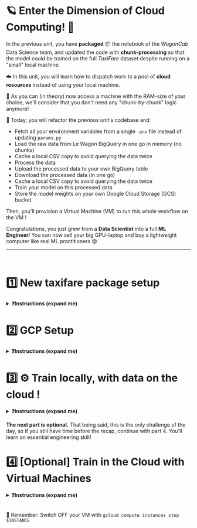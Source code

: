 # 🪐 Enter the Dimension of Cloud Computing! 🚀

In the previous unit, you have **packaged** 📦 the notebook of the _WagonCab_ Data Science team, and updated the code with **chunk-processing** so that the model could be trained on the full _TaxiFare_ dataset despite running on a "small" local machine.

☁️ In this unit, you will learn how to dispatch work to a pool of **cloud resources** instead of using your local machine.

💪 As you can (in theory) now access a machine with the RAM-size of your choice, we'll consider that you don't need any "chunk-by-chunk" logic anymore!

🎯 Today, you will refactor the previous unit's codebase and:
- Fetch all your environment variables from a single `.env` file instead of updating `params.py`
- Load the raw data from Le Wagon BigQuery in one go in memory (no chunks)
- Cache a local CSV copy to avoid querying the data twice
- Process the data
- Upload the processed data to your own BigQuery table
- Download the processed data (in one go)
- Cache a local CSV copy to avoid querying the data twice
- Train your model on this processed data
- Store the model weights on your own Google Cloud Storage (GCS) bucket

Then, you'll provision a Virtual Machine (VM) to run this whole workflow on the VM !

Congratulations, you just grew from a **Data Scientist** into a full **ML Engineer**!
You can now sell your big GPU-laptop and buy a lightweight computer like real ML practitioners 😝

---

<br>

# 1️⃣ New taxifare package setup

<details>
  <summary markdown='span'><strong>❓Instructions (expand me)</strong></summary>


## Project Structure

👉 From now on, you will start each new challenge with the solution of the previous challenge.

👉 Each new challenge will bring in an additional set of features.

Here are the main files of interest:
```bash
.
├── .env                            # ⚙️ Single source of all config variables
├── .envrc                          # 🎬 .env automatic loader (used by direnv)
├── Makefile                        # New commands "run_train", "run_process", etc..
├── README.md
├── requirements.txt
├── setup.py
├── taxifare
│   ├── __init__.py
│   ├── interface
│   │   └── main_local.py           # 🚪 (OLD) entry point
│   │   └── main.py                 # 🚪 (NEW) entry point: No more chunks 😇 - Just process(), train()
│   ├── ml_logic
│       ├── data.py                 # (UPDATED) Loading and storing data from/to BigQuery !
│       ├── registry.py             # (UPDATED) Loading and storing model weights from/to Cloud Storage!
│       ├── ...
│   ├── params.py                   # Simply load all .env variables into python objects
│   └── utils.py
└── tests
```


#### ⚙️ `.env.sample`

This file is a _template_ designed to help you create a `.env` file for each challenge. The `.env.sample` file contains the variables required by the code and expected in the `.env` file. 🚨 Keep in mind that the `.env` file **should never be tracked with Git** to avoid exposing its content, so we have added it to your `.gitignore`.

#### 🚪 `main.py`

Bye bye `taxifare.interface.main_local` module, you served us well ❤️

Long live `taxifare.interface.main`, our new package entry point ⭐️ to:

- `preprocess`: preprocess the data and store `data_processed`
- `train`: train on processed data and store model weights
- `evaluate`: evaluate the performance of the latest trained model on new data
- `pred`: make a prediction on a `DataFrame` with a specific version of the trained model


🚨 One main change in the code of the package is that we chose to delegate some of its work to dedicated modules in order to limit the size of the `main.py` file. The main changes concern:

- The project configuration: the single source of truth is `.env`
  - `.envrc` tells `direnv` to load the `.env` as environment variables
  - `params.py` then loads all these variable in python, and should not be changed manually anymore

- `registry.py`: the code evolved to store the trained model either locally or - _spoiler alert_ - in the cloud
  - Notice the new env variable `MODEL_TARGET` (`local` or `gcs`)

- `data.py` has refactored 2 methods that we'll use heavily in `main.py`
  - `get_data_with_cache()` (get some data from BigQuery or a cached CSV if exists)
  - `load_data_to_bq()` (upload some data to BQ)



## Setup

#### Install `taxifare` version `0.0.7`

**💻 Install the new package version**
```bash
make reinstall_package # always check what make does in the Makefile
```

**🧪 Check the package version**
```bash
pip list | grep taxifare
# taxifare               0.0.7
```

#### Setup direnv & .env

Our goal is to be able to configure the behavior of our _package_ 📦 depending on the value of the variables defined in a `.env` project configuration file.

**💻 In order to do so, we will install the `direnv` shell extension.** Its job is to locate the nearest `.env` file in the parent directory structure of the project and load its content into the environment.

``` bash
# MacOS
brew install direnv

# Ubuntu (Linux or Windows WSL2)
sudo apt update
sudo apt install -y direnv
```
Once `direnv` is installed, we need to tell `zsh` to load `direnv` whenever the shell starts

``` bash
code ~/.zshrc
```

Add `direnv` to the end of your list of plugins in your `.zshrc`
When you're done, it should look something like this:

``` bash
plugins=(git gitfast ... direnv)
```

Start a new `zsh` window in order to load `direnv`

**💻 At this point, `direnv` is still not able to load anything, as there is no `.env` file, so let's create one:**

- Duplicate the `env.sample` file and rename the duplicate as `.env`
- Enable the project configuration with `direnv allow .` (the `.` stands for _current directory_)

🧪 Check that `direnv` is able to read the environment variables from the `.env` file:

```bash
echo $DATA_SIZE
# 1k --> Let's keep it small!
```

From now on, every time you need to update the behavior of the project:
1. Edit `.env`, save it
2. Then
```bash
direnv reload . # to reload your env variables 🚨🚨
```

**☝️ You *will* forget that. Prove us wrong 😝**

```bash
# Ok so, for this unit, alway keep data size values small (good practice for dev purposes)
DATA_SIZE=1k
CHUNK_SIZE=200
```

</details>

# 2️⃣ GCP Setup

<details>
<summary markdown='span'><strong>❓Instructions (expand me)</strong></summary>

**Google Cloud Platform** will allow you to allocate and use remote resources in the cloud. You can interact with it via:
- 🌐 [console.cloud.google.com](https://console.cloud.google.com)
- 💻 Command Line Tools
  - `gcloud`
  - `bq` (BigQuery - SQL)
  - `gsutils` (cloud storage - buckets)


### a) `gcloud` CLI

- Find the `gcloud` command that lists your own **GCP project ID**.
- 📝 Fill in the `GCP_PROJECT` variable in the `.env` project configuration with the ID of your GCP project
- 🧪 Run the tests with `make test_gcp_project`

<details>
  <summary markdown='span'><strong>💡 Hint </strong></summary>


  You can use the `-h` or the `--help` (more details) flags in order to get contextual help on the `gcloud` commands or sub-commands; use `gcloud billing -h` to get the `gcloud billing` sub-command's help, or `gcloud billing --help` for more detailed help.

  👉 Pressing `q` is usually the way to exit help mode if the command did not terminate itself (`Ctrl + C` also works)

  Also note that running `gcloud` without arguments lists all the available sub-commands by group.

</details>

### b) Cloud Storage (GCS) and the `gsutil` CLI

The second CLI tool that you will use often allows you to deal with files stored within **buckets** on Cloud Storage.

We'll use it to store large and unstructured data such as model weights :)

**💻 Create a bucket in your GCP account using `gsutil`**

- Make sure to create the bucket where you are located yourself (use `GCP_REGION` in the `.env`)
- Fill also the `BUCKET_NAME` variable with the name of your choice (must be globally unique and lower case! If you have an uppercase letter in your GitHub username, you'll need to make it lower case!)

e.g.
```bash
BUCKET_NAME = taxifare_<user.github_nickname>
```
- `direnv reload .` ;)

Tips: The CLI can interpolate `.env` variables by prefix them with a `$` sign (e.g. `$GCP_REGION`)
<details>
  <summary markdown='span'>🎁 Solution</summary>

```bash
# list buckets
gsutil ls

# make bucket
gsutil mb \
    -l $GCP_REGION \
    -p $GCP_PROJECT \
    gs://$BUCKET_NAME

# delete bucket
gsutil rm -r gs://$BUCKET_NAME
```
You can also use the [Cloud Storage console](https://console.cloud.google.com/storage/) to create a bucket or list the existing buckets and their content.

Do you see how much slower the GCP console (web interface) is compared to the command line?

</details>

**🧪 Run the tests with `make test_gcp_bucket`**

### c) BigQuery and the `bq` CLI

BiqQuery is a data warehouse, used to store structured data, that can be queried rapidly.

💡 To be more precise, BigQuery is an online massively-parallel **Analytical Database** (as opposed to **Transactional Database**)

- Data is stored by columns (as opposed to rows on PostgreSQL for instance)
- It's optimized for large transformations such as `group-by`, `join`, `where` etc.
- But it's not optimized for frequent row-by-row insert/delete

Le WagonCab is actually using a managed PostgreSQL (e.g. [Google Cloud SQL](https://cloud.google.com/sql)) as its main production database on which its Django app is storing / reading hundred thousands of individual transactions per day!

Every night, Le WagonCab launches a "database replication" job that applies the daily diffs of the "main" PostgresSQL into the "replica" BigQuery warehouse. Why?
- Because you don't want to run queries directly against your production-database! That could slow down your users.
- Because analysis is faster/cheaper on columnar databases.
- Because you also want to integrate other data in your warehouse to JOIN them (e.g marketing data from Google Ads, ...).

👉 Back to our business:

**💻 Let's create our own dataset where we'll store and query preprocessed data !**

- Using `bq` and the following env variables, create a new _dataset_ called `taxifare` on your own `GCP_PROJECT`

```bash
BQ_DATASET=taxifare
BQ_REGION=...
GCP_PROJECT=...
```

- Then add 3 new _tables_ `processed_1k`, `processed_200k`, `processed_all`

<details>
  <summary markdown='span'>💡 Hints</summary>

Although the `bq` command is part of the **Google Cloud SDK** that you installed on your machine, it does not seem to follow the same help pattern as the `gcloud` and `gsutil` commands.

Try running `bq` without arguments to list the available sub-commands.

What you are looking for is probably in the `mk` (make) section.
</details>

<details>
  <summary markdown='span'><strong>🎁 Solution </strong></summary>

``` bash
bq mk \
    --project_id $GCP_PROJECT \
    --data_location $BQ_REGION \
    $BQ_DATASET

bq mk --location=$GCP_REGION $BQ_DATASET.processed_1k
bq mk --location=$GCP_REGION $BQ_DATASET.processed_200k
bq mk --location=$GCP_REGION $BQ_DATASET.processed_all

bq show
bq show $BQ_DATASET
bq show $BQ_DATASET.processed_1k

```

</details>

**🧪 Run the tests with `make test_big_query`**


🎁 Look at `make reset_all_files` directive --> It resets all local files (csvs, models, ...) and data from bq tables and buckets, but preserves local folder structure, bq tables schema, and gsutil buckets.

Very useful to reset the state of your challenge if you are uncertain and you want to debug yourself!

👉 Run `make reset_all_files` safely now, it will remove files from unit 01 and make it clearer

👉 Run `make show_sources_all` to see that you're back from a blank state!

✅ When you are all set, track your results on Kitt with `make test_kitt` (don't wait, this takes > 1min)

</details>

# 3️⃣ ⚙️ Train locally, with data on the cloud !

<details>
  <summary markdown='span'><strong>❓Instructions (expand me)</strong></summary>

🎯 Your goal is to fill-up `taxifare.interface.main` so that you can run all 4 routes _one by one_

```python
if __name__ == '__main__':
    # preprocess()
    # train()
    # evaluate()
    # pred()
```

To do so, you can either:

- 🥵 Uncomment the routes above, one after the other, and run `python -m taxifare.interface.main` from your Terminal

- 😇 Smarter: use each of the following `make` commands that we created for you below

💡 Make sure to read each function docstring carefully
💡 Don't try to parallelize route completion. Fix them one after the other.
💡 You will also need to code the `load_data_to_bq()` function in `data.py`.
💡 Take time to read carefully the tracebacks, and add breakpoint() to your code or to the test itself (you are engineers now)!

**Preprocess**

💡 Feel free to refer back to `main_local.py` when needed! Some of the syntax can be re-used

```bash
# Call your preprocess()
make run_preprocess
# Then test this route, but with all combinations of states (.env, cached_csv or not)
make test_preprocess
```

**Train**

💡 Make sure to understand what happens when MODEL_TARGET = 'gcs' vs 'local'
💡 We advise you to set `verbose=0` on model training to shorten your logs!

```bash
make run_train
make test_train
```

**Evaluate**

Make sure to understand what happens when MODEL_TARGET = 'gcs' vs 'local'
```bash
make run_evaluate
make test_evaluate
```

**Pred**

This one is easy
```bash
make run_pred
make test_pred
```

✅ When you are all set, track your results on Kitt with `make test_kitt`

🏁 Congrats for the heavy refactoring! You now have a very robust package that can be deployed in the cloud to be used with `DATA_SIZE='all'` 💪

</details>

**The next part is optional.** That being said, this is the only challenge of the day, so if you still have time before the recap, continue with part 4. You'll learn an essential engineering skill!


# 4️⃣ [Optional] Train in the Cloud with Virtual Machines


<details>
  <summary markdown='span'><strong>❓Instructions (expand me)</strong></summary>


## Enable the Compute Engine Service

In GCP, many services are not enabled by default. The service to activate in order to use _virtual machines_ is **Compute Engine**.

**❓How do you enable a GCP service?**

Find the `gcloud` command to enable a **service**.

<details>
  <summary markdown='span'>💡 Hints</summary>

[Enabling an API](https://cloud.google.com/endpoints/docs/openapi/enable-api#gcloud)
</details>

## Create your First Virtual Machine

The `taxifare` package is ready to train on a machine in the cloud. Let's create our first *Virtual Machine* instance!

**❓Create a Virtual Machine**

Head over to the GCP console, specifically the [Compute Engine page](https://console.cloud.google.com/compute). The console will allow you to easily explore the available options. Make sure to create an **Ubuntu** instance (read the _how-to_ below and have a look at the _hint_ after it).

<details>
  <summary markdown='span'><strong> 🗺 How to configure your VM instance </strong></summary>


  Let's explore the options available. The top right of the interface gives you a monthly estimate of the cost for the selected parameters if the VM remains online all the time.

  The default options should be enough for what we want to do now, except for one: we want to choose the operating system that the VM instance will be running.

  Go to the **"Boot disk"** section, click on **"CHANGE"** at the bottom, change the **operating system** to **Ubuntu**, and select the latest **Ubuntu xx.xx LTS x86/64** (Long Term Support) version. (Do <u>not</u> pick a "Minimal" version: we would have to install too many tools manually.)

  Ubuntu is the [Linux distro](https://en.wikipedia.org/wiki/Linux_distribution) that will resemble the configuration on your machine the most, following the [Le Wagon setup](https://github.com/lewagon/data-setup). Whether you are on a Mac, using Windows WSL2 or on native Linux, selecting this option will allow you to play with a remote machine using the commands you are already familiar with.
</details>

<details>
  <summary markdown='span'><strong>💡 Hint </strong></summary>

  In the future, when you know exactly what type of VM you want to create, you will be able to use the `gcloud compute instances` command if you want to do everything from the command line; for example:

  ``` bash
  INSTANCE=taxi-instance
  IMAGE_PROJECT=ubuntu-os-cloud
  IMAGE_FAMILY=ubuntu-2204-lts

  gcloud compute instances create $INSTANCE --image-project=$IMAGE_PROJECT --image-family=$IMAGE_FAMILY
  ```
</details>

**💻 Fill in the `INSTANCE` variable in the `.env` project configuration**


## Setup your VM

You have access to virtually unlimited computing power at your fingertips, ready to help with trainings or any other task you might think of.

**❓How do you connect to the VM?**

The GCP console allows you to connect to the VM instance through a web interface:

<a href="https://wagon-public-datasets.s3.amazonaws.com/data-science-images/DE/gce-vm-ssh.png"><img src="https://wagon-public-datasets.s3.amazonaws.com/data-science-images/DE/gce-vm-ssh.png" height="450" alt="gce vm ssh"></a><a href="https://wagon-public-datasets.s3.amazonaws.com/07-ML-Ops/02-Cloud-Training/GCE_SSH_in_browser.png"><img style="margin-left: 15px;" src="https://wagon-public-datasets.s3.amazonaws.com/07-ML-Ops/02-Cloud-Training/GCE_SSH_in_browser.png" height="450" alt="gce console ssh"></a>

You can disconnect by typing `exit` or closing the window.

A nice alternative is to connect to the virtual machine right from your command line 🤩

<a href="https://wagon-public-datasets.s3.amazonaws.com/07-ML-Ops/02-Cloud-Training/GCE_SSH_in_terminal.png"><img src="https://wagon-public-datasets.s3.amazonaws.com/07-ML-Ops/02-Cloud-Training/GCE_SSH_in_terminal.png" height="450" alt="gce ssh"></a>

All you need to do is to `gcloud compute ssh` on a running instance and to run `exit` when you want to disconnect 🎉

``` bash
INSTANCE=taxi-instance

gcloud compute ssh $INSTANCE
```

<details>
  <summary markdown='span'><strong>💡 Error 22 </strong></summary>


  If you encounter a `port 22: Connection refused` error, just wait a little more for the VM instance to complete its startup.

  Just run `pwd` or `hostname` if you ever wonder on which machine you are running your commands.
</details>

**❓How do you setup the VM to run your python code?**

Let's run a light version of the [Le Wagon setup](https://github.com/lewagon/data-setup).

**💻 Connect to your VM instance and run the commands of the following sections**

<details>
  <summary markdown='span'><strong> ⚙️ <code>zsh</code> and <code>omz</code> (expand me)</strong></summary>

The **zsh** shell and its **Oh My Zsh** framework are the _CLI_ configuration you are already familiar with. When prompted, make sure to accept making `zsh` the default shell.

``` bash
sudo apt update
sudo apt install -y zsh
sh -c "$(curl -fsSL https://raw.github.com/ohmyzsh/ohmyzsh/master/tools/install.sh)"
```

👉 Now the _CLI_ of the remote machine starts to look a little more like the _CLI_ of your local machine
</details>

<details>
  <summary markdown='span'><strong> ⚙️ <code>pyenv</code> and <code>pyenv-virtualenv</code> (expand me)</strong></summary>

Clone the `pyenv` and `pyenv-virtualenv` repos on the VM:

``` bash
git clone https://github.com/pyenv/pyenv.git ~/.pyenv
git clone https://github.com/pyenv/pyenv-virtualenv.git ~/.pyenv/plugins/pyenv-virtualenv
```

Open ~/.zshrc in a Terminal code editor:

``` bash
nano ~/.zshrc
```

Add `pyenv`, `ssh-agent` and `direnv` to the list of `zsh` plugins on the line with `plugins=(git)` in `~/.zshrc`: in the end, you should have `plugins=(git pyenv ssh-agent direnv)`. Then, exit and save (`Ctrl + X`, `Y`, `Enter`).

Make sure that the modifications were indeed saved:

``` bash
cat ~/.zshrc | grep "plugins="
```

Add the pyenv initialization script to your `~/.zprofile`:

``` bash
cat << EOF >> ~/.zprofile
export PYENV_ROOT="\$HOME/.pyenv"
export PATH="\$PYENV_ROOT/bin:\$PATH"
eval "\$(pyenv init --path)"
EOF
```

👉 Now we are ready to install Python

</details>

<details>
  <summary markdown='span'><strong> ⚙️ <code>Python</code> (expand me)</strong></summary>

Add dependencies required to build Python:

``` bash
sudo apt-get update; sudo apt-get install make build-essential libssl-dev zlib1g-dev \
libbz2-dev libreadline-dev libsqlite3-dev wget curl llvm \
libncursesw5-dev xz-utils tk-dev libxml2-dev libxmlsec1-dev libffi-dev liblzma-dev \
python3-dev
```

ℹ️ If a window pops up to ask you which services to restart, just press *Enter*:

<a href="https://wagon-public-datasets.s3.amazonaws.com/data-science-images/DE/gce-apt-services-restart.png"><img src="https://wagon-public-datasets.s3.amazonaws.com/data-science-images/DE/gce-apt-services-restart.png" width="450" alt="gce apt services restart"></a>

Now we need to start a new user session so that the updates in `~/.zshrc` and `~/.zprofile` are taken into account. Run the command below 👇:

``` bash
zsh --login
```

Install the same python version that you use for the bootcamp, and create a `lewagon` virtual env. This can take a while and look like it is stuck, but it is not:

``` bash
# e.g. with 3.10.6
pyenv install 3.10.6
pyenv global 3.10.6
pyenv virtualenv 3.10.6 taxifare-env
pyenv global taxifare-env
```

</details>

<details>
  <summary markdown='span'><strong> ⚙️ <code>git</code> authentication with GitHub (expand me)</strong></summary>

Copy your private key 🔑 to the _VM_ in order to allow it to access your GitHub account.

⚠️ Run this single command on your machine, not on the VM ⚠️

``` bash
INSTANCE=taxi-instance

# scp stands for secure copy (cp)
gcloud compute scp ~/.ssh/id_ed25519 $USER@$INSTANCE:~/.ssh/
```

⚠️ Then, resume running commands on the VM ⚠️

Register the key you just copied after starting `ssh-agent`:

``` bash
eval "$(ssh-agent -s)"
ssh-add ~/.ssh/id_ed25519
```

Enter your *passphrase* if asked to.

👉 You are now able to interact with your **GitHub** account from the _virtual machine_
</details>

<details>
  <summary markdown='span'><strong> ⚙️ <em>Python</em> code authentication to GCP (expand me)</strong></summary>

The code of your package needs to be able to access your BigQuery data warehouse.

To do so, we will login to your account using the command below 👇

``` bash
gcloud auth application-default login
```

❗️ Note: In a full production environment we would create a service account applying the least privilege principle for the VM but this is the easiest approach for development.

Let's verify that your Python code can now access your GCP resources. First, install some packages:

``` bash
pip install -U pip
pip install google-cloud-storage
```

Then, [run Python code from the _CLI_](https://stackoverflow.com/questions/3987041/run-function-from-the-command-line). This should list your GCP buckets:

``` bash
python -c "from google.cloud import storage; \
    buckets = storage.Client().list_buckets(); \
    [print(b.name) for b in buckets]"
```

</details>

Your _VM_ is now fully operational with:
- A python virtualenv (taxifare-env) to run your code
- The credentials to connect to your _GitHub_ account
- The credentials to connect to your _GCP_ account

The only thing that is missing is the code of your project!

**🧪 Let's run a few tests inside your _VM Terminal_ before we install it:**

- Default shell is `/usr/bin/zsh`
    ```bash
    echo $SHELL
    ```
- Python version is `3.10.6`
    ```bash
    python --version
    ```
- Active GCP project is the same as `$GCP_PROJECT` in your `.env` file
    ```bash
    gcloud config list project
    ```

Your VM is now a data science beast 🔥

## Train in the Cloud

Let's run your first training in the cloud!

**❓How do you setup and run your project on the virtual machine?**

**💻 Clone your package, install its requirements**

<details>
  <summary markdown='span'><strong>💡 Hint </strong></summary>

You can copy your code to the VM by cloning your GitHub project with this syntax:

```bash
git clone git@github.com:<user.github_nickname>/data-train-in-the-cloud
```

Enter the directory of today's taxifare package (adapt the command):

``` bash
cd <path/to/the/package/model/dir>
```

Create directories to save the model and its parameters/metrics:

``` bash
make reset_local_files
```

Create a `.env` file with all required parameters to use your package:

``` bash
cp .env.sample .env
```

Fill in the content of the `.env` file (complete the missing values, change any values that are specific to your virtual machine):

``` bash
nano .env
```

Install `direnv` to load your `.env`:

``` bash
sudo apt update
sudo apt install -y direnv
```

ℹ️ If a window pops up to ask you which services to restart, just press *Enter*.

Reconnect (simulate a user reboot) so that `direnv` works:

``` bash
zsh --login
```

Allow your `.envrc`:

``` bash
direnv allow .
```

Install the taxifare package (and all its dependencies)!

``` bash
pip install .
```

</details>

**🔥 Run the preprocessing and the training in the cloud 🔥**!

``` bash
make run_all
```

<a href="https://wagon-public-datasets.s3.amazonaws.com/data-science-images/DE/gce-train-ssh.png"><img src="https://wagon-public-datasets.s3.amazonaws.com/data-science-images/DE/gce-train-ssh.png" height="450" alt="gce train ssh"></a>

> `Project not set` error from GCP services? You can add a `GCLOUD_PROJECT` environment variable that should be the same as your `GCP_PROJECT`

🧪 Track your progress on Kitt to conclude (from your VM)

```bash
make test_kitt
```

**🏋🏽‍♂️ Go Big: re-run everything with `DATA_SIZE = 'all'` 🏋🏽‍♂️**!

**🏁 Switch OFF your VM to finish 🌒**

You can easily start and stop a VM instance from the GCP console, which allows you to see which instances are running.

<a href="https://wagon-public-datasets.s3.amazonaws.com/data-science-images/DE/gce-vm-start.png"><img src="https://wagon-public-datasets.s3.amazonaws.com/data-science-images/DE/gce-vm-start.png" height="450" alt="gce vm start"></a>

<details>
  <summary markdown='span'><strong>💡 Hint </strong></summary>

A faster way to start and stop your virtual machine is to use the command line. The commands still take some time to complete, but you do not have to navigate through the GCP console interface.

Have a look at the `gcloud compute instances` command in order to start, stop, or list your instances:

``` bash
INSTANCE=taxi-instance

gcloud compute instances stop $INSTANCE
gcloud compute instances list
gcloud compute instances start $INSTANCE
```
</details>

🚨 Computing power does not grow on trees 🌳, do not forget to switch the VM **off** whenever you stop using it! 💸

</details>

<br>


🏁 Remember: Switch OFF your VM with `gcloud compute instances stop $INSTANCE`
